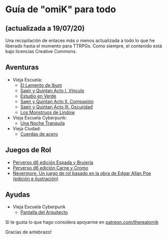 # Guía de "omiK" para todo 
## (actualizada a 19/07/20)

Una recopilación de enlaces más o menos actualizada a todo lo que he liberado hasta el momento para TTRPGs. Como siempre, el contenido está bajo licencias Creative Commons.

## Aventuras

- Vieja Escuela: 
	- [El Lamento de Ibum](https://perversod20.cc/2020/02/el-lamento-de-ibum/)
	- [Saeir y Quintan Acto I. Vínculo](https://perversod20.cc/2020/02/pd20-002-saeir-y-quintan-acto-i/)
	- [Estudio en Verde](https://perversod20.cc/2020/03/pd20-003-estudio-en-verde/)
	- [Saeir y Quintan Acto II. Compasión](https://perversod20.cc/2020/03/pd20-004-saeir-y-quintan-acto-ii)
	- [Saeir y Quintan Acto III. Oscuridad](https://perversod20.cc/2020/04/pd20-006-saeir-y-quintan-acto-iii/)
	- [Los Monstruos de Lindow](https://perversod20.cc/2020/05/pd20-007-los-monstruos-de-lindow/)
- Vieja Escuela Cyberpunk:
	- [Una Noche Tranquila](https://perversod20.cc/2020/03/pd20-005-una-noche-tranquila/)
- Vieja Ciudad:
	- [Cuerdas de acero](https://perversod20.cc/2020/07/pd20-008-cuerdas-de-acero/)

## Juegos de Rol

- [Perverso d6 edición Espada y Brujería](https://www.patreon.com/posts/perverso-d6-v0-38223215)
- [Perverso d6 edición Carne y Cromo](https://www.patreon.com/posts/perversod6-carne-38604302)
- [Nevermore. Un juego de rol basado en la obra de Edgar Allan Poe (edición e ilustración)](https://www.patreon.com/posts/perversod6-carne-38604302)

## Ayudas

- Vieja Escuela Cyberpunk
	- [Pantalla del Arquitecto](https://www.patreon.com/posts/freerpgday-del-39487121)

Si te gusta lo que hago considera apoyarme en [patreon.com/therealomik](https://patreon.com/therealomik)

Gracias de antebrazo!
